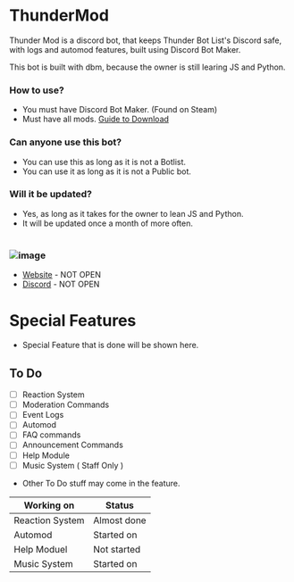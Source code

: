 # ThunderMod
Thunder Mod is a discord bot, that keeps Thunder Bot List's Discord safe, with logs and automod features, built using Discord Bot Maker.

This bot is built with dbm, because the owner is still learing JS and Python.

### How to use?
- You must have Discord Bot Maker. (Found on Steam)
- Must have all mods. [Guide to Download](https://github.com/dbm-network/mods#downloads)

### Can anyone use this bot?
- You can use this as long as it is not a Botlist.
- You can use it as long as it is not a Public bot.

### Will it be updated?
- Yes, as long as it takes for the owner to lean JS and Python.
- It will be updated once a month of more often.

#
### ![image](https://user-images.githubusercontent.com/61249452/126150632-544356b1-32a2-42c7-b63d-1f680e942186.png)
- [Website]() - NOT OPEN
- [Discord]() - NOT OPEN


# Special Features

- Special Feature that is done will be shown here.


## To Do
- [ ] Reaction System
- [ ] Moderation Commands
- [ ] Event Logs
- [ ] Automod
- [ ] FAQ commands
- [ ] Announcement Commands
- [ ] Help Module
- [ ] Music System ( Staff Only )
- Other To Do stuff may come in the feature.

| Working on      | Status         | 
|-----------------|----------------|
| Reaction System | Almost done |  | 
| Automod         | Started on  |  | 
| Help Moduel     | Not started |  | 
| Music System    | Started on  |  | 


